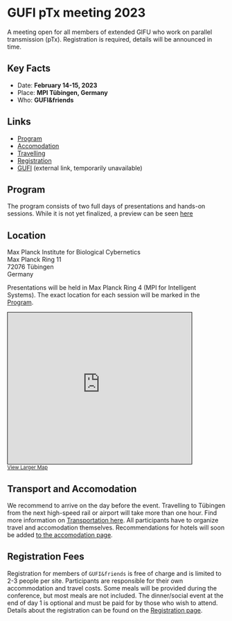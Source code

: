 # GUFI pTx meeting 2023
A meeting open for all members of extended GIFU who work on parallel transmission (pTx).
Registration is required, details will be announced in time.

## Key Facts
- Date:  **February 14-15, 2023**
- Place: **MPI Tübingen, Germany**
- Who: **GUFI&friends**

## Links
- [Program](Program.md)
- [Accomodation](Accomodation.md)
- [Travelling](Travelling.md)
- [Registration](Registration.md)
- <a href="https://www.mr-gufi.de" target="_blank">GUFI</a> (external link, temporarily unavailable)

## Program
The program consists of two full days of presentations and hands-on sessions. While it is not yet finalized, a preview can be seen [here](Program.md)

## Location

Max Planck Institute for Biological Cybernetics\
Max Planck Ring 11\
72076 Tübingen\
Germany

Presentations will be held in Max Planck Ring 4 (MPI for Intelligent Systems). The exact location for each session will be marked in the [Program](Program.md).

<iframe width="425" height="350" frameborder="0" scrolling="no" marginheight="0" marginwidth="0" src="https://www.openstreetmap.org/export/embed.html?bbox=9.05277729034424%2C48.53484425297649%2C9.06477212905884%2C48.53936590861174&amp;layer=mapnik&amp;marker=48.53710513127659%2C9.058774709701538" style="border: 1px solid black"></iframe><br/><small><a href="https://www.openstreetmap.org/?mlat=48.53711&amp;mlon=9.05877#map=18/48.53711/9.05877">View Larger Map</a></small>

## Transport and Accomodation
We recommend to arrive on the day before the event. Travelling to Tübingen from the next high-speed rail or airport will take more than one hour. Find more information on [Transportation here](Travelling.md).
All participants have to organize travel and accomodation themselves.
Recommendations for hotels will soon be added [to the accomodation page](Accomodation.md).

## Registration Fees
Registration for members of `GUFI&friends` is free of charge and is limited to 2-3 people per site. 
Participants are responsible for their own accommodation and travel costs. Some meals will be provided during the conference, but most meals are not included. The dinner/social event at the end of day 1 is optional and must be paid for by those who wish to attend.
Details about the registration can be found on the [Registration page](Registration.md).